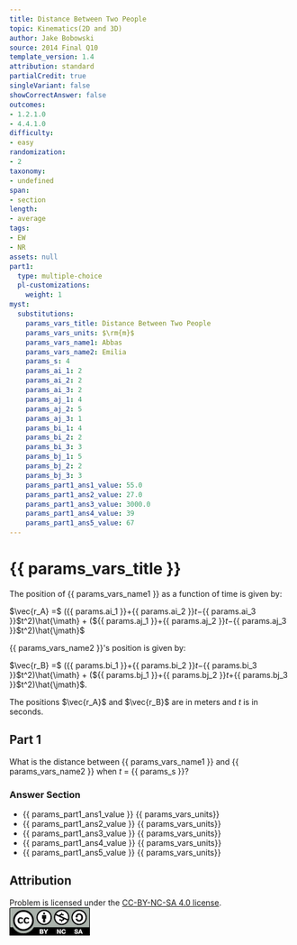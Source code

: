```yaml
---
title: Distance Between Two People
topic: Kinematics(2D and 3D)
author: Jake Bobowski
source: 2014 Final Q10
template_version: 1.4
attribution: standard
partialCredit: true
singleVariant: false
showCorrectAnswer: false
outcomes:
- 1.2.1.0
- 4.4.1.0
difficulty:
- easy
randomization:
- 2
taxonomy:
- undefined
span:
- section
length:
- average
tags:
- EW
- NR
assets: null
part1:
  type: multiple-choice
  pl-customizations:
    weight: 1
myst:
  substitutions:
    params_vars_title: Distance Between Two People
    params_vars_units: $\rm{m}$
    params_vars_name1: Abbas
    params_vars_name2: Emilia
    params_s: 4
    params_ai_1: 2
    params_ai_2: 2
    params_ai_3: 2
    params_aj_1: 4
    params_aj_2: 5
    params_aj_3: 1
    params_bi_1: 4
    params_bi_2: 2
    params_bi_3: 3
    params_bj_1: 5
    params_bj_2: 2
    params_bj_3: 3
    params_part1_ans1_value: 55.0
    params_part1_ans2_value: 27.0
    params_part1_ans3_value: 3000.0
    params_part1_ans4_value: 39
    params_part1_ans5_value: 67
---
```

# {{ params_vars_title }}
The position of {{ params_vars_name1 }} as a function of time is given by:

$\vec{r_A} =$ ({{ params.ai_1 }}$+${{ params.ai_2 }}$t-${{ params.ai_3 }}$t^2)\hat{\imath} + (${{ params.aj_1 }}$+${{ params.aj_2 }}$t-${{ params.aj_3 }}$t^2)\hat{\jmath}$

{{ params_vars_name2 }}'s position is given by:

$\vec{r_B} =$ ({{ params.bi_1 }}$+${{ params.bi_2 }}$t-${{ params.bi_3 }}$t^2)\hat{\imath} + (${{ params.bj_1 }}$+${{ params.bj_2 }}$t+${{ params.bj_3 }}$t^2)\hat{\jmath}$.

The positions $\vec{r_A}$ and $\vec{r_B}$ are in meters and $t$ is in seconds.

## Part 1

What is the distance between {{ params_vars_name1 }} and {{ params_vars_name2 }} when $t$ = {{ params_s }}?

### Answer Section

- {{ params_part1_ans1_value }} {{ params_vars_units}}
- {{ params_part1_ans2_value }} {{ params_vars_units}}
- {{ params_part1_ans3_value }} {{ params_vars_units}}
- {{ params_part1_ans4_value }} {{ params_vars_units}}
- {{ params_part1_ans5_value }} {{ params_vars_units}}

## Attribution

Problem is licensed under the [CC-BY-NC-SA 4.0 license](https://creativecommons.org/licenses/by-nc-sa/4.0/).<br> ![The Creative Commons 4.0 license requiring attribution-BY, non-commercial-NC, and share-alike-SA license.](https://raw.githubusercontent.com/firasm/bits/master/by-nc-sa.png)